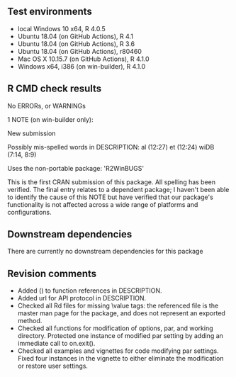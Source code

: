 ## Test environments
* local Windows 10 x64, R 4.0.5
* Ubuntu 18.04 (on GitHub Actions), R 4.1
* Ubuntu 18.04 (on GitHub Actions), R 3.6
* Ubuntu 18.04 (on GitHub Actions), r80460
* Mac OS X 10.15.7 (on GitHub Actions), R 4.1.0
* Windows x64, i386 (on win-builder), R 4.1.0

## R CMD check results
No ERRORs, or WARNINGs

1 NOTE (on win-builder only):

New submission

Possibly mis-spelled words in DESCRIPTION:
  al (12:27)
  et (12:24)
  wiDB (7:14, 8:9)

Uses the non-portable package: 'R2WinBUGS'

This is the first CRAN submission of this package. All spelling has been 
verified. The final entry relates to a dependent package; I haven't been
able to identify the cause of this NOTE but have verified that our
package's functionality is not affected across a wide range of platforms
and configurations.

## Downstream dependencies
There are currently no downstream dependencies for this package

## Revision comments
* Added () to function references in DESCRIPTION.
* Added url for API protocol in DESCRIPTION.
* Checked all Rd files for missing \value tags: the referenced file is the master man page for the package, and does not represent an exported method.
* Checked all functions for modification of options, par, and working directory. Protected one instance of modified par setting by adding an immediate call to on.exit().
* Checked all examples and vignettes for code modifying par settings. Fixed four instances in the vignette to either eliminate the modification or restore user settings.